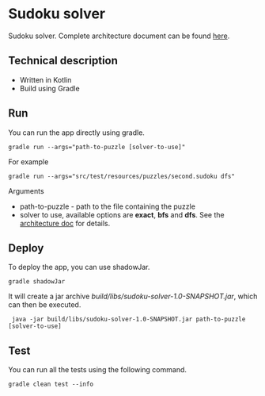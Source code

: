 # Sudoku solver
Sudoku solver. Complete architecture document can be found [here](./architecture.md).

## Technical description
* Written in Kotlin 
* Build using Gradle

## Run
You can run the app directly using gradle.
```
gradle run --args="path-to-puzzle [solver-to-use]"
```
For example
```
gradle run --args="src/test/resources/puzzles/second.sudoku dfs"
```
Arguments
* path-to-puzzle - path to the file containing the puzzle
* solver to use, available options are **exact**, **bfs** and **dfs**. See the [architecture doc](./architecture.md) for details.


## Deploy
To deploy the app, you can use shadowJar.
```
gradle shadowJar
```
It will create a jar archive _build/libs/sudoku-solver-1.0-SNAPSHOT.jar_, which can then be executed.
```
 java -jar build/libs/sudoku-solver-1.0-SNAPSHOT.jar path-to-puzzle [solver-to-use]
```

## Test
You can run all the tests using the following command.
```
gradle clean test --info
```